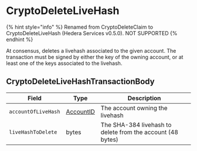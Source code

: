 # CryptoDeleteLiveHash

{% hint style="info" %}
Renamed from CryptoDeleteClaim to CryptoDeleteLiveHash (Hedera Services v0.5.0). NOT SUPPORTED
{% endhint %}

At consensus, deletes a livehash associated to the given account. The transaction must be signed by either the key of the owning account, or at least one of the keys associated to the livehash.

## CryptoDeleteLiveHashTransactionBody

| Field               | Type                                     | Description                                                |
| ------------------- | ---------------------------------------- | ---------------------------------------------------------- |
| `accountOfLiveHash` | [AccountID](../basic-types/accountid.md) | The account owning the livehash                            |
| `liveHashToDelete`  | bytes                                    | The SHA-384 livehash to delete from the account (48 bytes) |
